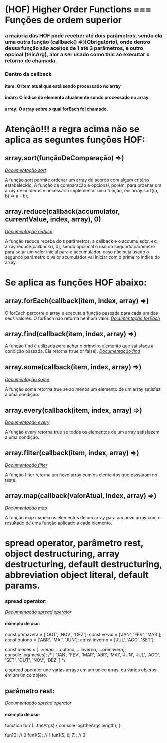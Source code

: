 # (HOF) Higher Order Functions === Funções de ordem superior

### a maioria das HOF pode receber até dois parâmetros, sendo ela uma outra função (callback() =>)[Obrigatório], onde dentro dessa função são aceitos de 1 até 3 parâmetros, e outro opcioal (thisArg), alor a ser usado como this ao executar o retorno de chamada.

### Dentro da callback
#### item: O item atual que está sendo processado no array
#### index: O índice do elemento atualmente sendo processado no array.
#### array: O array sobre o qual forEach foi chamado.

# Atenção!!! a regra acima não se aplica as seguntes funções HOF:

## array.sort(funçãoDeComparação) =>)
_[Documentação sort](https://developer.mozilla.org/pt-BR/docs/Web/JavaScript/Reference/Global_Objects/Array/sort)_

A função sort permite ordenar um array de acordo com algum critério estabelecido.
A função de comparação é opcional, porém, para ordenar um array de números é necessário implementar uma função, ex: array.sort((a, b) => a - b);

## array.reduce(callback(accumulator, currentValue, index, array), 0)
_[Documentação reduce](https://developer.mozilla.org/pt-BR/docs/Web/JavaScript/Reference/Global_Objects/Array/reduce)_

A função reduce recebe dois parâmetros, a callback e o accumulador, ex: array.reduce(callback(), 0), sendo opcional o uso do segundo parametro para setar um valor inicial para o accumulador, caso não seja usado o segundo parâmetro o valor acumulador vai iniciar com o primeiro indice do array.


# Se aplica as funções HOF abaixo:

## array.forEach(callback(item, index, array) =>)

O forEach percorre o array e executa a função passada para cada um dos seus valores. O forEach não retorna nenhum valor.
_[Documentação forEach](https://developer.mozilla.org/pt-BR/docs/Web/JavaScript/Reference/Global_Objects/Array/forEach)_

## array.find(callback(item, index, array) =>)

A função find é utilizada para achar o primeiro elemento que satisfaça a condição passada. Ela retorna (true or false).
_[Documentação find](https://developer.mozilla.org/pt-BR/docs/Web/JavaScript/Reference/Global_Objects/Array/find)_

## array.some(callback(item, index, array) =>)
_[Documentação some](https://developer.cdn.mozilla.net/pt-BR/docs/Web/JavaScript/Reference/Global_Objects/Array/some)_

A função some retorna true se ao menos um elemento de um array satisfaz a uma condição.

## array.every(callback(item, index, array) =>)
_[Documentação every](https://developer.cdn.mozilla.net/pt-BR/docs/Web/JavaScript/Reference/Global_Objects/Array/every)_

A função every retorna true se todos os elementos de um array satisfazem a uma condição.

## array.filter(callback(item, index, array) =>)
_[Documentação filter](https://developer.mozilla.org/pt-BR/docs/Web/JavaScript/Reference/Global_Objects/Array/filtro)_

A função filter retorna um novo array com os elementos que passaram no teste.

## array.map(callback(valorAtual, index, array) =>)
_[Documentação map](https://developer.mozilla.org/pt-BR/docs/Web/JavaScript/Reference/Global_Objects/Array/map)_

A função map mapeia os elementos de um array para um novo array com o resultado de uma função aplicado a cada elemento.


# spread operator, parâmetro rest, object destructuring, array destructuring, default destructuring, abbreviation object literal, default params.

### spread operator:
_[Documentação spread operator](https://developer.mozilla.org/pt-BR/docs/Web/JavaScript/Reference/Operators/Spread_operator)_

#### exemplo de uso:
const primavera = ['OUT', 'NOV', 'DEZ'];
const verao = ['JAN', 'FEV', 'MAR'];
const outono = ['ABR', 'MAI', 'JUN'];
const inverno = ['JUL', 'AGO', 'SET'];

const meses = [...verao, ...outono, ...inverno, ...primavera];
console.log(meses); /* [
  'JAN', 'FEV', 'MAR',
  'ABR', 'MAI', 'JUN',
  'JUL', 'AGO', 'SET',
  'OUT', 'NOV', 'DEZ'
] */

o spread operator une várias arrays em um unico array, ou vários objetos em um único objeto.

## parâmetro rest:
_[Documentação spread operator](https://developer.mozilla.org/pt-BR/docs/Web/JavaScript/Reference/Functions/rest_parameters)_

#### exemplo de uso:
function fun1(...theArgs) {
  console.log(theArgs.length);
}

fun1();  // 0
fun1(5); // 1
fun1(5, 6, 7); // 3


